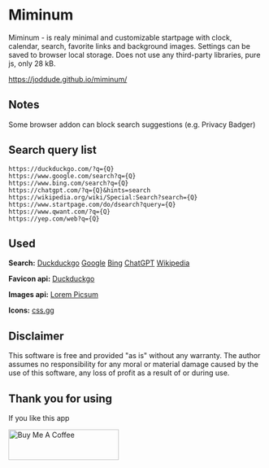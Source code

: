 # Miminum
Miminum - is realy minimal and customizable startpage with clock, calendar, search, favorite links and background images.
Settings can be saved to browser local storage.
Does not use any third-party libraries, pure js, only 28 kB.

https://joddude.github.io/miminum/

## Notes
Some browser addon can block search suggestions (e.g. Privacy Badger)

## Search query list
```
https://duckduckgo.com/?q={Q}
https://www.google.com/search?q={Q}
https://www.bing.com/search?q={Q}
https://chatgpt.com/?q={Q}&hints=search
https://wikipedia.org/wiki/Special:Search?search={Q}
https://www.startpage.com/do/dsearch?query={Q}
https://www.qwant.com/?q={Q}
https://yep.com/web?q={Q}
```

## Used
**Search:** [Duckduckgo](https://duckduckgo.com/) [Google](https://www.google.com/) [Bing](https://www.bing.com/) [ChatGPT](https://chatgpt.com/) [Wikipedia](https://wikipedia.org/)

**Favicon api:** [Duckduckgo](https://duckduckgo.com/)

**Images api:** [Lorem Picsum](https://picsum.photos/)

**Icons:** [css.gg](https://css.gg/)


## Disclaimer
This software is free and provided "as is" without any warranty. The author assumes no responsibility for any moral or material damage caused by the use of this software, any loss of profit as a result of or during use.


## Thank you for using
If you like this app

<a href="https://www.buymeacoffee.com/joddude" target="_blank"><img src="https://cdn.buymeacoffee.com/buttons/v2/default-yellow.png" alt="Buy Me A Coffee" style="height: 60px !important;width: 217px !important;" ></a>
